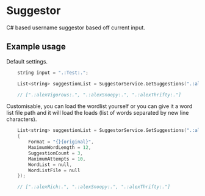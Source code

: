 # Suggestor
C# based username suggestor based off current input.

## Example usage

Default settings.

```c
    string input = ".:Test:.";

    List<string> suggestionList = SuggestorService.GetSuggestions(".:alex:.");

    // [".:alexVigorous:.", ".:alexSnoopy:.", ".:alexThrifty:."]
```

Customisable, you can load the wordlist yourself or you can give it a word list file path and it will load the loads (list of words separated by new line characters).

```c
    List<string> suggestionList = SuggestorService.GetSuggestions(".:alex:.", new SuggestorSettings
    {
        Format = "{}{original}",
        MaximumWordLength = 12,
        SuggestionCount = 3,
        MaximumAttempts = 10,
        WordList = null,
        WordListFile = null
    });

    // [".:alexRich:.", ".:alexSnoopy:.", ".:alexThrifty:."]
```